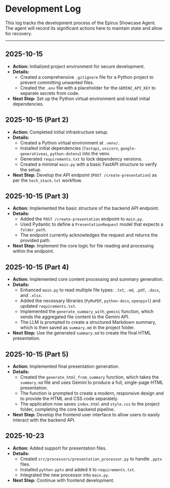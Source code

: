 # Development Log

This log tracks the development process of the Epirus Showcase Agent. The agent will record its significant actions here to maintain state and allow for recovery.

---

## 2025-10-15

- **Action:** Initialized project environment for secure development.
- **Details:**
    - Created a comprehensive `.gitignore` file for a Python project to prevent committing unwanted files.
    - Created the `.env` file with a placeholder for the `GEMINI_API_KEY` to separate secrets from code.
- **Next Step:** Set up the Python virtual environment and install initial dependencies.

## 2025-10-15 (Part 2)

- **Action:** Completed initial infrastructure setup.
- **Details:**
    - Created a Python virtual environment at `.venv/`.
    - Installed initial dependencies (`fastapi`, `uvicorn`, `google-generativeai`, `python-dotenv`) into the venv.
    - Generated `requirements.txt` to lock dependency versions.
    - Created a minimal `main.py` with a basic FastAPI structure to verify the setup.
- **Next Step:** Develop the API endpoint (`POST /create-presentation`) as per the `tech_stack.txt` workflow.

## 2025-10-15 (Part 3)

- **Action:** Implemented the basic structure of the backend API endpoint.
- **Details:**
    - Added the `POST /create-presentation` endpoint to `main.py`.
    - Used Pydantic to define a `PresentationRequest` model that expects a `folder_path`.
    - The endpoint currently acknowledges the request and returns the provided path.
- **Next Step:** Implement the core logic for file reading and processing within the endpoint.

## 2025-10-15 (Part 4)

- **Action:** Implemented core content processing and summary generation.
- **Details:**
    - Enhanced `main.py` to read multiple file types: `.txt`, `.md`, `.pdf`, `.docx`, and `.xlsx`.
    - Added the necessary libraries (`PyMuPDF`, `python-docx`, `openpyxl`) and updated `requirements.txt`.
    - Implemented the `generate_summary_with_gemini` function, which sends the aggregated file content to the Gemini API.
    - The LLM is prompted to create a structured Markdown summary, which is then saved as `summary.md` in the project folder.
- **Next Step:** Use the generated `summary.md` to create the final HTML presentation.

## 2025-10-15 (Part 5)

- **Action:** Implemented final presentation generation.
- **Details:**
    - Created the `generate_html_from_summary` function, which takes the `summary.md` file and uses Gemini to produce a full, single-page HTML presentation.
    - The function is prompted to create a modern, responsive design and to provide the HTML and CSS code separately.
    - The application now saves `index.html` and `style.css` to the project folder, completing the core backend pipeline.
- **Next Step:** Develop the frontend user interface to allow users to easily interact with the backend API.

## 2025-10-23

- **Action:** Added support for presentation files.
- **Details:**
    - Created `src/processors/presentation_processor.py` to handle `.pptx` files.
    - Installed `python-pptx` and added it to `requirements.txt`.
    - Integrated the new processor into `main.py`.
- **Next Step:** Continue with frontend development.
